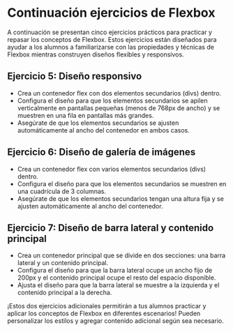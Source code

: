 # Continuación ejercicios de Flexbox

A continuación se presentan cinco ejercicios prácticos para practicar y repasar los conceptos de Flexbox. Estos ejercicios están diseñados para ayudar a los alumnos a familiarizarse con las propiedades y técnicas de Flexbox mientras construyen diseños flexibles y responsivos.

## Ejercicio 5: Diseño responsivo

- Crea un contenedor flex con dos elementos secundarios (divs) dentro.
- Configura el diseño para que los elementos secundarios se apilen verticalmente en pantallas pequeñas (menos de 768px de ancho) y se muestren en una fila en pantallas más grandes.
- Asegúrate de que los elementos secundarios se ajusten automáticamente al ancho del contenedor en ambos casos.

## Ejercicio 6: Diseño de galería de imágenes

- Crea un contenedor flex con varios elementos secundarios (divs) dentro.
- Configura el diseño para que los elementos secundarios se muestren en una cuadrícula de 3 columnas.
- Asegúrate de que los elementos secundarios tengan una altura fija y se ajusten automáticamente al ancho del contenedor.

## Ejercicio 7: Diseño de barra lateral y contenido principal

- Crea un contenedor principal que se divide en dos secciones: una barra lateral y un contenido principal.
- Configura el diseño para que la barra lateral ocupe un ancho fijo de 200px y el contenido principal ocupe el resto del espacio disponible.
- Ajusta el diseño para que la barra lateral se muestre a la izquierda y el contenido principal a la derecha.

¡Estos dos ejercicios adicionales permitirán a tus alumnos practicar y aplicar los conceptos de Flexbox en diferentes escenarios! Pueden personalizar los estilos y agregar contenido adicional según sea necesario.
